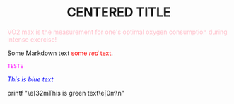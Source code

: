 <html>

<body>

<h1 align="center">CENTERED TITLE</h1>

<p style="color:pink;">VO2 max is the measurement for one's optimal oxygen consumption during intense exercise!</p>

<p>Some Markdown text <span style="color:red">some <em>red</em> text</span>.</p>

</body>

</html>

<code style="color : magenta">TESTE</code>

<span style="color:blue"> *This is blue text* </span>

printf "\e[32mThis is green text\e[0m\n"
